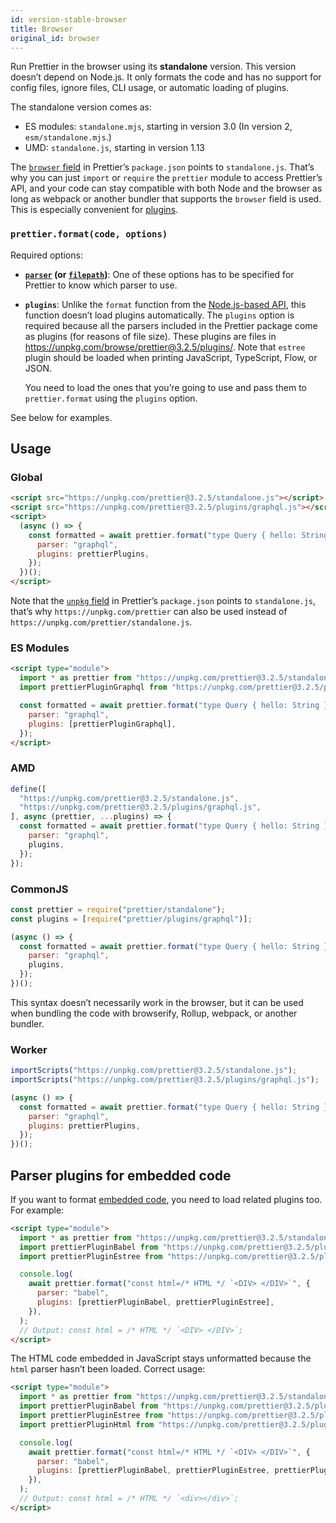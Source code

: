 ```yaml
---
id: version-stable-browser
title: Browser
original_id: browser
---
```


Run Prettier in the browser using its **standalone** version. This version doesn’t depend on Node.js. It only formats the code and has no support for config files, ignore files, CLI usage, or automatic loading of plugins.

The standalone version comes as:

- ES modules: `standalone.mjs`, starting in version 3.0 (In version 2, `esm/standalone.mjs`.)
- UMD: `standalone.js`, starting in version 1.13

The [`browser` field](https://github.com/defunctzombie/package-browser-field-spec) in Prettier’s `package.json` points to `standalone.js`. That’s why you can just `import` or `require` the `prettier` module to access Prettier’s API, and your code can stay compatible with both Node and the browser as long as webpack or another bundler that supports the `browser` field is used. This is especially convenient for [plugins](plugins.md).

### `prettier.format(code, options)`

Required options:

- **[`parser`](options.md#parser) (or [`filepath`](options.md#file-path))**: One of these options has to be specified for Prettier to know which parser to use.

- **`plugins`**: Unlike the `format` function from the [Node.js-based API](api.md#prettierformatsource--options), this function doesn’t load plugins automatically. The `plugins` option is required because all the parsers included in the Prettier package come as plugins (for reasons of file size). These plugins are files in <https://unpkg.com/browse/prettier@3.2.5/plugins/>. Note that `estree` plugin should be loaded when printing JavaScript, TypeScript, Flow, or JSON.

  You need to load the ones that you’re going to use and pass them to `prettier.format` using the `plugins` option.

See below for examples.

## Usage

### Global

```html
<script src="https://unpkg.com/prettier@3.2.5/standalone.js"></script>
<script src="https://unpkg.com/prettier@3.2.5/plugins/graphql.js"></script>
<script>
  (async () => {
    const formatted = await prettier.format("type Query { hello: String }", {
      parser: "graphql",
      plugins: prettierPlugins,
    });
  })();
</script>
```

Note that the [`unpkg` field](https://unpkg.com/#examples) in Prettier’s `package.json` points to `standalone.js`, that’s why `https://unpkg.com/prettier` can also be used instead of `https://unpkg.com/prettier/standalone.js`.

### ES Modules

```html
<script type="module">
  import * as prettier from "https://unpkg.com/prettier@3.2.5/standalone.mjs";
  import prettierPluginGraphql from "https://unpkg.com/prettier@3.2.5/plugins/graphql.mjs";

  const formatted = await prettier.format("type Query { hello: String }", {
    parser: "graphql",
    plugins: [prettierPluginGraphql],
  });
</script>
```

### AMD

```js
define([
  "https://unpkg.com/prettier@3.2.5/standalone.js",
  "https://unpkg.com/prettier@3.2.5/plugins/graphql.js",
], async (prettier, ...plugins) => {
  const formatted = await prettier.format("type Query { hello: String }", {
    parser: "graphql",
    plugins,
  });
});
```

### CommonJS

```js
const prettier = require("prettier/standalone");
const plugins = [require("prettier/plugins/graphql")];

(async () => {
  const formatted = await prettier.format("type Query { hello: String }", {
    parser: "graphql",
    plugins,
  });
})();
```

This syntax doesn’t necessarily work in the browser, but it can be used when bundling the code with browserify, Rollup, webpack, or another bundler.

### Worker

```js
importScripts("https://unpkg.com/prettier@3.2.5/standalone.js");
importScripts("https://unpkg.com/prettier@3.2.5/plugins/graphql.js");

(async () => {
  const formatted = await prettier.format("type Query { hello: String }", {
    parser: "graphql",
    plugins: prettierPlugins,
  });
})();
```

## Parser plugins for embedded code

If you want to format [embedded code](options.md#embedded-language-formatting), you need to load related plugins too. For example:

```html
<script type="module">
  import * as prettier from "https://unpkg.com/prettier@3.2.5/standalone.mjs";
  import prettierPluginBabel from "https://unpkg.com/prettier@3.2.5/plugins/babel.mjs";
  import prettierPluginEstree from "https://unpkg.com/prettier@3.2.5/plugins/estree.mjs";

  console.log(
    await prettier.format("const html=/* HTML */ `<DIV> </DIV>`", {
      parser: "babel",
      plugins: [prettierPluginBabel, prettierPluginEstree],
    }),
  );
  // Output: const html = /* HTML */ `<DIV> </DIV>`;
</script>
```

The HTML code embedded in JavaScript stays unformatted because the `html` parser hasn’t been loaded. Correct usage:

```html
<script type="module">
  import * as prettier from "https://unpkg.com/prettier@3.2.5/standalone.mjs";
  import prettierPluginBabel from "https://unpkg.com/prettier@3.2.5/plugins/babel.mjs";
  import prettierPluginEstree from "https://unpkg.com/prettier@3.2.5/plugins/estree.mjs";
  import prettierPluginHtml from "https://unpkg.com/prettier@3.2.5/plugins/html.mjs";

  console.log(
    await prettier.format("const html=/* HTML */ `<DIV> </DIV>`", {
      parser: "babel",
      plugins: [prettierPluginBabel, prettierPluginEstree, prettierPluginHtml],
    }),
  );
  // Output: const html = /* HTML */ `<div></div>`;
</script>
```
